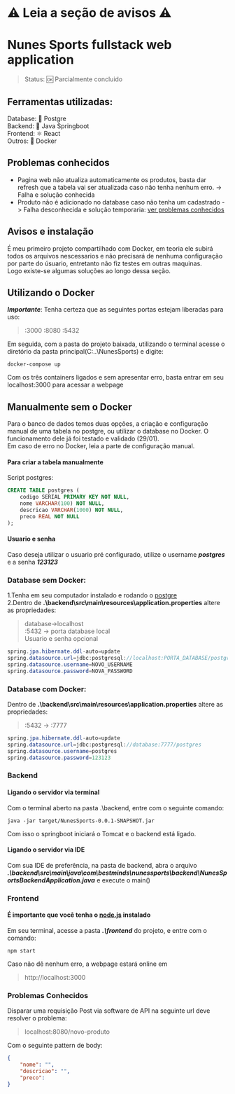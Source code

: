 # ⚠️ Leia a seção de avisos ⚠️
# Nunes Sports fullstack web application
> Status: 🆗 Parcialmente concluido
## Ferramentas utilizadas:

Database: 🐘 Postgre<br>
Backend: 🍃 Java Springboot<br>
Frontend: ⚛️ React<br>
Outros: 🐋 Docker

## Problemas conhecidos

- Pagina web não atualiza automaticamente os produtos, basta dar refresh que a tabela vai ser atualizada caso não tenha nenhum erro. -> Falha e solução conhecida
- Produto não é adicionado no database caso não tenha um cadastrado -> Falha desconhecida e solução temporaria: [ver problemas conhecidos](#Problemas-Conhecidos)

## Avisos e instalação

É meu primeiro projeto compartilhado com Docker, em teoria ele subirá todos os arquivos nescessarios e não precisará de nenhuma configuração por parte do úsuario, entretanto não fiz testes em outras maquinas. <br> Logo existe-se algumas soluções ao longo dessa seção.

## Utilizando o Docker

***Importante***: Tenha certeza que as seguintes portas estejam liberadas para uso: 
>:3000 :8080 :5432
<p>Em seguida, com a pasta do projeto baixada, utilizando o terminal acesse o diretório da pasta principal(C:..\NunesSports) e digite: </p>

```console
docker-compose up
```

Com os três containers ligados e sem apresentar erro, basta entrar em seu localhost:3000 para acessar a webpage

## Manualmente sem o Docker

Para o banco de dados temos duas opções, a criação e configuração manual de uma tabela no postgre, ou utilizar o database no Docker. O funcionamento dele já foi testado e validado (29/01). <br>
Em caso de erro no Docker, leia a parte de configuração manual.

#### Para criar a tabela manualmente

Script postgres:

```sql
CREATE TABLE postgres (
    codigo SERIAL PRIMARY KEY NOT NULL,
    nome VARCHAR(100) NOT NULL,
    descricao VARCHAR(1000) NOT NULL,
    preco REAL NOT NULL
);

```

#### Usuario e senha

Caso deseja utilizar o usuario pré configurado, utilize o username ***postgres*** e a senha ***123123***

### Database sem Docker:

1.Tenha em seu computador instalado e rodando o [postgre](https://www.postgresql.org) <br>
2.Dentro de **.\backend\src\main\resources\application.properties** altere as propriedades:

>database->localhost <br>
> :5432 -> porta database local <br>
>Usuario e senha opcional <br>

```java
spring.jpa.hibernate.ddl-auto=update
spring.datasource.url=jdbc:postgresql://localhost:PORTA_DATABASE/postgres
spring.datasource.username=NOVO_USERNAME
spring.datasource.password=NOVA_PASSWORD
```

### Database com Docker:

Dentro de **.\backend\src\main\resources\application.properties** altere as propriedades:

> :5432 -> :7777

```java
spring.jpa.hibernate.ddl-auto=update
spring.datasource.url=jdbc:postgresql://database:7777/postgres
spring.datasource.username=postgres
spring.datasource.password=123123
```

### Backend

#### Ligando o servidor via terminal

Com o terminal aberto na pasta .\backend, entre com o seguinte comando:

```console
java -jar target/NunesSports-0.0.1-SNAPSHOT.jar
```

Com isso o springboot iniciará o Tomcat e o backend está ligado.

#### Ligando o servidor via IDE

Com sua IDE de preferência, na pasta de backend, abra o arquivo ***.\backend\src\main\java\com\bestminds\nunessports\backend\NunesSportsBackendApplication.java*** e execute o main()

### Frontend

#### É importante que você tenha o [node.js](https://nodejs.org/en) instalado

Em seu terminal, acesse a pasta ***.\frontend*** do projeto, e entre com o comando:

```console
npm start
```

Caso não dê nenhum erro, a webpage estará online em 

> http://localhost:3000


### Problemas Conhecidos

Disparar uma requisição Post via software de API na seguinte url deve resolver o problema: 

>localhost:8080/novo-produto

Com o seguinte pattern de body:

```json
{
	"nome": "",
	"descricao": "",
	"preco": 
}
```
